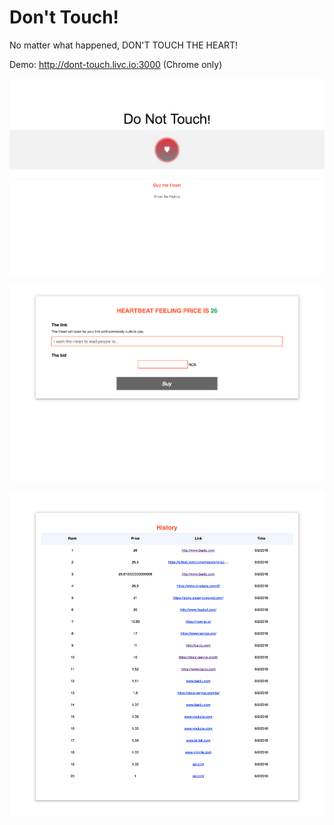 # Don't Touch!

No matter what happened, DON'T TOUCH THE HEART!

Demo: http://dont-touch.livc.io:3000 (Chrome only)

![](./home.png)

![](./buy.png)

![](./list.png)
